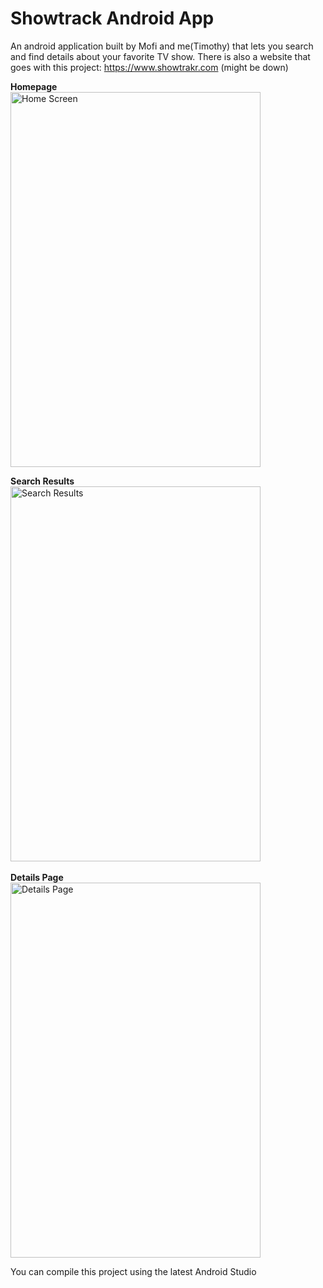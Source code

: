 # Showtrack Android App

An android application built by Mofi and me(Timothy) that lets you search and find details about your favorite TV show.
There is also a website that goes with this project: https://www.showtrakr.com (might be down)

<b>Homepage</b>
<br>
<img src="http://i63.tinypic.com/2sai15w.jpg" border="0" alt="Home Screen" width="400" height="600">
<br>

<b>Search Results</b>
<br>
<img src="http://i68.tinypic.com/2pt2epv.jpg" border="0" alt="Search Results"  width="400" height="600">
<br>
<br>
<b>Details Page</b>
<br>
<img src="http://i66.tinypic.com/2dtn42f.jpg" border="0" alt=" Details Page" width="400" height="600">

You can compile this project using the latest Android Studio
